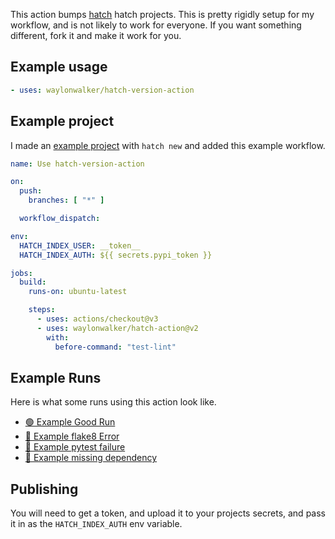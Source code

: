 This action bumps [hatch](https://hatch.pypa.io/latest/version/) hatch
projects.  This is pretty rigidly setup for my workflow, and is not likely to
work for everyone.  If you want something different, fork it and make it work
for you.

## Example usage

``` yaml
- uses: waylonwalker/hatch-version-action
```

## Example project

I made an [example project](https://github.com/WaylonWalker/hatch-version-action-example/actions/workflows/main.yml) with `hatch new` and added this example workflow.

``` yaml
name: Use hatch-version-action

on:
  push:
    branches: [ "*" ]

  workflow_dispatch:

env:
  HATCH_INDEX_USER: __token__
  HATCH_INDEX_AUTH: ${{ secrets.pypi_token }}

jobs:
  build:
    runs-on: ubuntu-latest

    steps:
      - uses: actions/checkout@v3
      - uses: waylonwalker/hatch-action@v2
        with:
          before-command: "test-lint"
```

## Example Runs

Here is what  some runs using this action look like.

* [🟢 Example Good Run](https://github.com/WaylonWalker/hatch-version-action-example/actions/runs/2975837348)
* [🔴 Example flake8 Error](https://github.com/WaylonWalker/hatch-version-action-example/actions/runs/2975842403)
* [🔴 Example pytest failure](https://github.com/WaylonWalker/hatch-version-action-example/actions/runs/2975846813)
* [🔴 Example missing dependency](https://github.com/WaylonWalker/hatch-version-action-example/actions/runs/2975866133)

## Publishing

You will need to get a token, and upload it to your projects secrets, and pass it in as the `HATCH_INDEX_AUTH` env variable.
